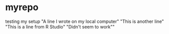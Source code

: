 # myrepo
testing my setup
"A line I wrote on my local computer" 
"This is another line"
"This is a line from R Studio"
"Didn't seem to work""